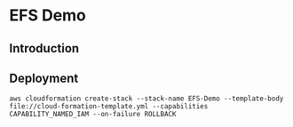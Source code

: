 # EFS Demo

## Introduction

## Deployment

```
aws cloudformation create-stack --stack-name EFS-Demo --template-body file://cloud-formation-template.yml --capabilities CAPABILITY_NAMED_IAM --on-failure ROLLBACK
```
